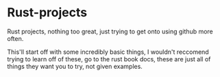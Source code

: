 # Rust-projects
Rust projects, nothing too great, just trying to get onto using github more often.


This'll start off with some incredibly basic things, I wouldn't reccomend trying to learn off of these, go to the rust book docs, these are just all of things they want you to try, not given examples.
